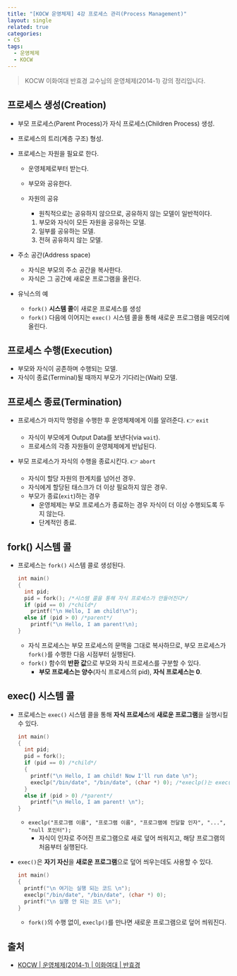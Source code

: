 ```yaml
---
title: "[KOCW 운영체제] 4강 프로세스 관리(Process Management)"
layout: single
related: true
categories:
- CS
tags:
  - 운영체제
  - KOCW
---
```

 
> KOCW 이화여대 반효경 교수님의 운영체제(2014-1) 강의 정리입니다.

## 프로세스 생성(Creation)
- 부모 프로세스(Parent Process)가 자식 프로세스(Children Process) 생성.
- 프로세스의 트리(계층 구조) 형성.

- 프로세스는 자원을 필요로 한다.
  - 운영체제로부터 받는다.
  - 부모와 공유한다.

  - 자원의 공유
    - 원칙적으로는 공유하지 않으므로, 공유하지 않는 모델이 일반적이다.

    1. 부모와 자식이 모든 자원을 공유하는 모델.
    2. 일부를 공유하는 모델.
    3. 전혀 공유하지 않는 모델.

- 주소 공간(Address space)
  - 자식은 부모의 주소 공간을 복사한다.
  - 자식은 그 공간에 새로운 프로그램을 올린다.

- 유닉스의 예
  - `fork()` **시스템 콜**이 새로운 프로세스를 생성
  - `fork()` 다음에 이어지는 `exec()` 시스템 콜을 통해 새로운 프로그램을 메모리에 올린다.       

## 프로세스 수행(Execution)
- 부모와 자식이 공존하며 수행되는 모델.
- 자식이 종료(Terminal)될 때까지 부모가 기다리는(Wait) 모델.

## 프로세스 종료(Termination)
- 프로세스가 마지막 명령을 수행한 후 운영체제에게 이를 알려준다. 👉 `exit`
  - 자식이 부모에게 Output Data를 보낸다(via `wait`).
  - 프로세스의 각종 자원들이 운영체제에게 반납된다.

- 부모 프로세스가 자식의 수행을 종료시킨다. 👉 `abort`
  - 자식이 할당 자원의 한계치를 넘어선 경우.
  - 자식에게 할당된 태스크가 더 이상 필요하지 않은 경우.
  - 부모가 종료(`exit`)하는 경우
    - 운영체제는 부모 프로세스가 종료하는 경우 자식이 더 이상 수행되도록 두지 않는다.
    - 단계적인 종료.

## fork() 시스템 콜
- 프로세스는 `fork()` 시스템 콜로 생성된다.

  ```c
  int main() 
  {
    int pid;
    pid = fork(); /*시스템 콜을 통해 자식 프로세스가 만들어진다*/
    if (pid == 0) /*child*/
      printf("\n Hello, I am child!\n");
    else if (pid > 0) /*parent*/
      printf("\n Hello, I am parent!\n);
  }
  ```
  - 자식 프로세스는 부모 프로세스의 문맥을 그대로 복사하므로, 부모 프로세스가 `fork()`를 수행한 다음 시점부터 실행된다.
  - `fork()` 함수의 **반환 값**으로 부모와 자식 프로세스를 구분할 수 있다.
    - **부모 프로세스는 양수**(자식 프로세스의 pid), **자식 프로세스는 0**.

## exec() 시스템 콜
- 프로세스는 `exec()` 시스템 콜을 통해 **자식 프로세스**에 **새로운 프로그램**을 실행시킬 수 있다.

  ```c
  int main()
  {
    int pid;
    pid = fork();
    if (pid == 0) /*child*/
    {
      printf("\n Hello, I am child! Now I'll run date \n");
      execlp("/bin/date", "/bin/date", (char *) 0); /*execlp()는 exec()을 호출한다*/
    }
    else if (pid > 0) /*parent*/
      printf("\n Hello, I am parent! \n");
  }
  ```
  - `execlp("프로그램 이름", "프로그램 이름", "프로그램에 전달할 인자", "...", "null 포인터");`
    - 자식이 인자로 주어진 프로그램으로 새로 덮어 씌워지고, 해당 프로그램의 처음부터 실행된다.


- `exec()`은 **자기 자신**을 **새로운 프로그램**으로 덮어 씌우는데도 사용할 수 있다.

  ```c
  int main()
  {
    printf("\n 여기는 실행 되는 코드 \n");
    execlp("/bin/date", "/bin/date", (char *) 0);
    printf("\n 실행 안 되는 코드 \n");
  }
  ```
  - `fork()`의 수행 없이, `execlp()`를 만나면 새로운 프로그램으로 덮어 씌워진다.


## 출처
- [KOCW \| 운영체제(2014-1) \| 이화여대 \| 반효경](http://www.kocw.net/home/search/kemView.do?kemId=1046323)
